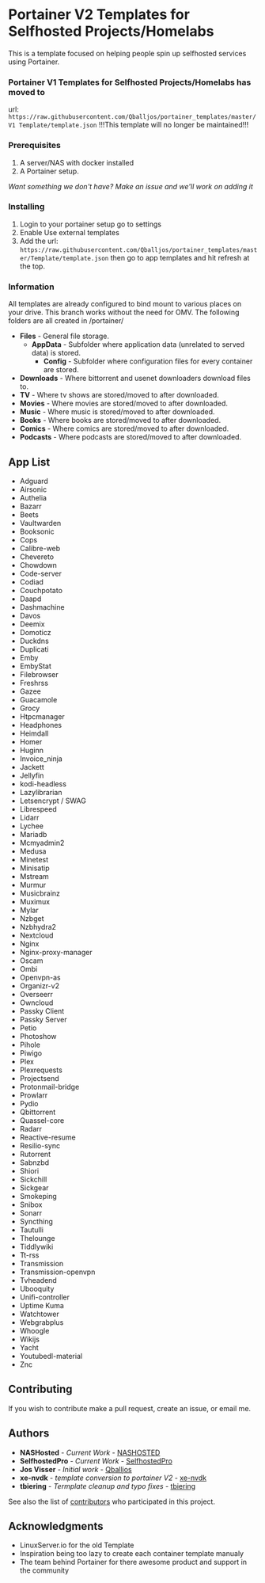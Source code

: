 
# Portainer V2 Templates for Selfhosted Projects/Homelabs

This is a template focused on helping people spin up selfhosted services using Portainer.

### Portainer V1 Templates for Selfhosted Projects/Homelabs has moved to

url: `https://raw.githubusercontent.com/Qballjos/portainer_templates/master/V1 Template/template.json`
!!!This template will no longer be maintained!!!

### Prerequisites

1. A server/NAS with docker installed
2. A Portainer setup.

*Want something we don't have? Make an issue and we'll work on adding it*

### Installing

1. Login to your portainer setup go to settings
2. Enable Use external templates
3. Add the url: `https://raw.githubusercontent.com/Qballjos/portainer_templates/master/Template/template.json` then go to app templates and hit refresh at the top.

### Information
All templates are already configured to bind mount to various places on your drive. This branch works without the need for OMV. The following folders are all created in /portainer/

* **Files** - General file storage.
  * **AppData** - Subfolder where application data (unrelated to served data) is stored.
    * **Config** - Subfolder where configuration files for every container are stored.
* **Downloads** - Where bittorrent and usenet downloaders download files to.
* **TV** - Where tv shows are stored/moved to after downloaded.
* **Movies** - Where movies are stored/moved to after downloaded.
* **Music** - Where music is stored/moved to after downloaded.
* **Books** - Where books are stored/moved to after downloaded.
* **Comics** - Where comics are stored/moved to after downloaded.
* **Podcasts** - Where podcasts are stored/moved to after downloaded.
## App List

  - Adguard 
  - Airsonic 
  - Authelia 
  - Bazarr 
  - Beets 
  - Vaultwarden 
  - Booksonic 
  - Cops 
  - Calibre-web 
  - Chevereto 
  - Chowdown 
  - Code-server 
  - Codiad 
  - Couchpotato 
  - Daapd 
  - Dashmachine 
  - Davos 
  - Deemix 
  - Domoticz 
  - Duckdns 
  - Duplicati 
  - Emby 
  - EmbyStat 
  - Filebrowser 
  - Freshrss 
  - Gazee 
  - Guacamole 
  - Grocy 
  - Htpcmanager 
  - Headphones 
  - Heimdall 
  - Homer 
  - Huginn 
  - Invoice_ninja 
  - Jackett 
  - Jellyfin 
  - kodi-headless 
  - Lazylibrarian 
  - Letsencrypt / SWAG 
  - Librespeed 
  - Lidarr 
  - Lychee
  - Mariadb 
  - Mcmyadmin2 
  - Medusa 
  - Minetest 
  - Minisatip 
  - Mstream 
  - Murmur 
  - Musicbrainz 
  - Muximux 
  - Mylar 
  - Nzbget 
  - Nzbhydra2 
  - Nextcloud 
  - Nginx 
  - Nginx-proxy-manager 
  - Oscam 
  - Ombi 
  - Openvpn-as 
  - Organizr-v2 
  - Overseerr 
  - Owncloud 
  - Passky Client 
  - Passky Server 
  - Petio 
  - Photoshow 
  - Pihole 
  - Piwigo 
  - Plex 
  - Plexrequests 
  - Projectsend 
  - Protonmail-bridge 
  - Prowlarr 
  - Pydio 
  - Qbittorrent 
  - Quassel-core 
  - Radarr 
  - Reactive-resume 
  - Resilio-sync 
  - Rutorrent 
  - Sabnzbd 
  - Shiori 
  - Sickchill 
  - Sickgear 
  - Smokeping 
  - Snibox 
  - Sonarr 
  - Syncthing 
  - Tautulli 
  - Thelounge 
  - Tiddlywiki 
  - Tt-rss 
  - Transmission 
  - Transmission-openvpn 
  - Tvheadend 
  - Ubooquity 
  - Unifi-controller 
  - Uptime Kuma
  - Watchtower 
  - Webgrabplus 
  - Whoogle 
  - Wikijs 
  - Yacht 
  - Youtubedl-material 
  - Znc 


## Contributing

If you wish to contribute make a pull request, create an issue, or email me.

## Authors
* **NASHosted** - *Current Work* - [NASHOSTED](https://github.com/nashosted)
* **SelfhostedPro** - *Current Work* - [SelfhostedPro](https://github.com/SelfhostedPro)
* **Jos Visser** - *Initial work* - [Qballjos](https://github.com/Qballjos)
* **xe-nvdk** - *template conversion to portainer V2* - [xe-nvdk](https://github.com/xe-nvdk)
* **tbiering** - *Termplate cleanup and typo fixes* - [tbiering](https://github.com/tbiering)

See also the list of [contributors](https://github.com/Qballjos/portainer_templates/graphs/contributors) who participated in this project.

## Acknowledgments

* LinuxServer.io for the old Template
* Inspiration being too lazy to create each container template manualy
* The team behind Portainer for there awesome product and support in the community
